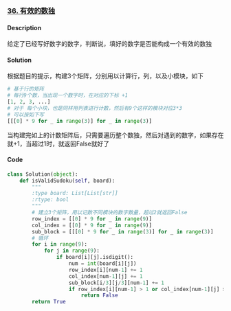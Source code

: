 ### [36. 有效的数独](https://leetcode-cn.com/problems/valid-sudoku/)

#### Description

给定了已经写好数字的数字，判断说，填好的数字是否能构成一个有效的数独



#### Solution

根据题目的提示，构建3个矩阵，分别用以计算行，列，以及小模块，如下

```python
# 基于行的矩阵
# 每行9个数，当出现一个数字时，在对应的下标 +1
[1, 2, 3, ...]
# 对于 每个小块，也是同样用列表进行计数，然后有9个这样的模块对应3*3
# 可以按如下写
[[[0] * 9 for _ in range(3)] for _ in range(3)]
```

当构建完如上的计数矩阵后，只需要遍历整个数独，然后对遇到的数字，如果存在就+1，当超过1时，就返回False就好了



#### Code

```python
class Solution(object):
    def isValidSudoku(self, board):
        """
        :type board: List[List[str]]
        :rtype: bool
        """
        # 建立3个矩阵，用以记数不同模块的数字数量，超过2就返回False
        row_index = [[0] * 9 for _ in range(9)]
        col_index = [[0] * 9 for _ in range(9)]
        sub_block = [[[0] * 9 for _ in range(3)] for _ in range(3)]
        # 循环 
        for i in range(9):
            for j in range(9):
                if board[i][j].isdigit():
                    num = int(board[i][j])
                    row_index[i][num-1] += 1 
                    col_index[num-1][j] += 1 
                    sub_block[i/3][j/3][num-1] += 1 
                    if row_index[i][num-1] > 1 or col_index[num-1][j] > 1 or sub_block[i/3][j/3][num-1] > 1:
                        return False 
        return True 
```

